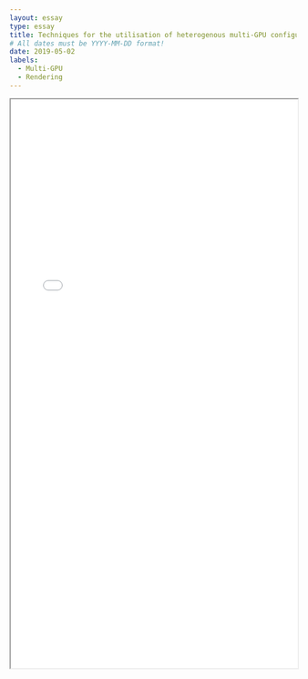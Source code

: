 ```yaml
---
layout: essay
type: essay
title: Techniques for the utilisation of heterogenous multi-GPU configurations in realtime rendering
# All dates must be YYYY-MM-DD format!
date: 2019-05-02
labels:
  - Multi-GPU
  - Rendering
---
```


<iframe src="Final_MGPU.pdf" width="100%" height="1000px">
</iframe>